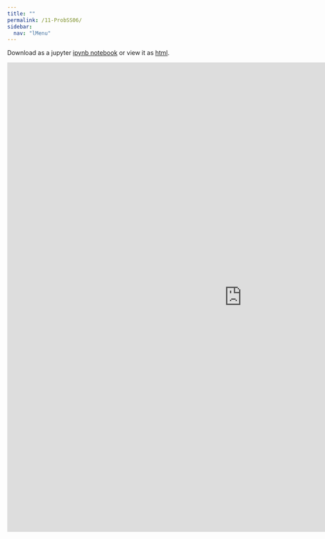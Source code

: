 ```yaml
---
title: ""
permalink: /11-ProbSS06/
sidebar:
  nav: "lMenu"
---
```


Download as a jupyter [ipynb notebook](https://datascience-intro.github.io/1MS041-2022/notebooks/11-ProbSS06.ipynb) or view it as [html](https://datascience-intro.github.io/1MS041-2022/notebooks/11-ProbSS06.html).

<iframe src="https://datascience-intro.github.io/1MS041-2022/notebooks/11-ProbSS06.html" width="1080" height="1080" frameborder="0"></iframe>

    